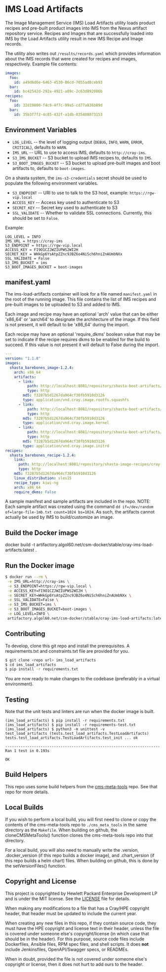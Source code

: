 # IMS Load Artifacts

The Image Management Service (IMS) Load Artifacts utility loads product recipes 
and pre-built product images into IMS from the Nexus artifact repository service. 
Recipes and Images that are successfully loaded into IMS by the Load Artifacts 
utility result in new IMS Recipe and Image records.

The utility also writes out `/results/records.yaml` which provides information
about the IMS records that were created for recipes and images, respectively.
Example file contents:

```yaml
images:
  foo:
    id: a49d6d6e-6463-4530-86cd-7055ad8ceb93
  bar:
    id: bc42542d-292a-4921-a09c-2c63d892086b
recipes:
  foo:
    id: 32d19800-f4c9-4f7c-99a5-cd77a836b89d
  bar:
    id: 35b3f7f2-4c85-432f-a1db-035408073153
```

## Environment Variables

* `LOG_LEVEL` -- the level of logging output (`DEBUG`, `INFO`, `WARN`, `ERROR`, `CRITICAL`), defaults to `WARN`.
* `IMS_URL` -- URL to use to access IMS, defaults to `http://cray-ims`.
* `S3_IMS_BUCKET` -- S3 bucket to upload IMS recipes to, defaults to `IMS`.
* `S3_BOOT_IMAGES_BUCKET` -- S3 bucket to upload pre-built images and boot artifacts to, defaults to `boot-images`.

On a shasta system, the `ims-s3-credentials` secret should be used to populate the following environment variables.
* `S3_ENDPOINT` -- URI to use to talk to the S3 host, example: `https://rgw-vip.local`
* `ACCESS_KEY` -- Access key used to authenticate to S3
* `SECRET_KEY` -- Secret key used to authenticate to S3
* `SSL_VALIDATE` -- Whether to validate SSL connections. Currently, this should be set to `False`.

Example:
```text
LOG_LEVEL = INFO
IMS_URL = https://cray-ims
S3_ENDPOINT = https://rgw-vip.local
ACCESS_KEY = FI9O1CZJWZIUPWS2WI2H
SECRET_KEY = WHkGp6YsAtpZZnc9JBZ6o4NiSch6hniZnAUmbNXx
SSL_VALIDATE = False
S3_IMS_BUCKET = ims
S3_BOOT_IMAGES_BUCKET = boot-images
```

## manifest.yaml

The ims-load-artifacts container will look for a file named `manifest.yaml` in the root of the running image. This
file contains the list of IMS recipes and pre-built images to be uploaded to S3 and added to IMS. 

Each image and recipe may have an optional 'arch' value that can be either 'x86_64' or 'aarch64' to designate the
architecture of the image. If this field is not present, it will default to be 'x86_64' during the import.

Each recipe may have an optional 'require_dkms' boolean value that may be set to indicate if the recipe requires
dkms to be enabled for the build to succeed. If this value is not present it will default to False during the import.

```yaml
--- 
version: "1.1.0"
images: 
  shasta_barebones_image-1.2.4:
    arch: x86_64
    artifacts: 
      - link: 
          path: http://localhost:8081/repository/shasta-boot-artifacts/cray-sles15sp1-barebones-1.2.4.sqshfs
          type: http
        md5: f3287b5d1267da964cf30fb5910d3126
        type: application/vnd.cray.image.rootfs.squashfs
      - link: 
          path: http://localhost:8081/repository/shasta-boot-artifacts/kernel-1.2.4
          type: http
        md5: f3287b5d1267da964cf30fb5910d3126
        type: application/vnd.cray.image.kernel
      - link: 
          path: http://localhost:8081/repository/shasta-boot-artifacts/initrd-1.2.4
          type: http
        md5: f3287b5d1267da964cf30fb5910d3126
        type: application/vnd.cray.image.initrd
recipes: 
  shasta_barebones_recipe-1.2.4: 
    link: 
      path: http://localhost:8081/repository/shasta-image-recipes/cray-sles15sp1-barebones-1.2.4.tgz
      type: http
    md5: f3287b5d1267da964cf30fb5910d3126
    linux_distribution: sles15
    recipe_type: kiwi-ng
    arch: x86_64
    require_dkms: False
```

A sample manifest and sample artifacts are included in the repo. NOTE: Each sample artifact was created using
the command `dd if=/dev/random of=large-file-1mb.txt count=1024 bs=1024`. As such, the artifacts cannot actually be
used by IMS to build/customize an image.

## Build the Docker image
docker build -t artifactory.algol60.net/csm-docker/stable/cray-ims-load-artifacts:latest .

## Run the Docker image
```bash
$ docker run --rm \
 -e IMS_URL=http://cray-ims \
 -e S3_ENDPOINT=https://rgw-vip.local \
 -e ACCESS_KEY=FI9O1CZJWZIUPWS2WI2H \
 -e SECRET_KEY=WHkGp6YsAtpZZnc9JBZ6o4NiSch6hniZnAUmbNXx \
 -e SSL_VALIDATE=False \
 -e S3_IMS_BUCKET=ims \
 -e S3_BOOT_IMAGES_BUCKET=boot-images \
 -e LOG_LEVEL=INFO \
 artifactory.algol60.net/csm-docker/stable/cray-ims-load-artifacts:latest
```

## Contributing

To develop, clone this git repo and install the prerequisites. A requirements.txt and constraints.txt file are provided for you. 
```bash 
$ git clone <repo url> ims_load_artifacts 
$ cd ims_load_artifacts
$ pip install -r requirements.txt
```

You are now ready to make changes to the codebase (preferably in a virtual environment).

## Testing

Note that the unit tests and linters are run when the docker image is built.

```
(ims_load_artifacts) $ pip install -r requirements.txt
(ims_load_artifacts) $ pip install -r requirements-test.txt
(ims_load_artifacts) $ python3 -m unittest -v 
test_load_artifacts (tests.test_load_artifacts.TestLoadArtifacts)
tests.test_load_artifacts.TestLoadArtifacts.test_init ... ok

----------------------------------------------------------------------
Ran 1 test in 0.193s

OK
```

## Build Helpers
This repo uses some build helpers from the 
[cms-meta-tools](https://github.com/Cray-HPE/cms-meta-tools) repo. See that repo for more details.

## Local Builds
If you wish to perform a local build, you will first need to clone or copy the contents of the
cms-meta-tools repo to `./cms_meta_tools` in the same directory as the `Makefile`. When building
on github, the cloneCMSMetaTools() function clones the cms-meta-tools repo into that directory.

For a local build, you will also need to manually write the .version, .docker_version (if this repo
builds a docker image), and .chart_version (if this repo builds a helm chart) files. When building
on github, this is done by the setVersionFiles() function.

## Copyright and License
This project is copyrighted by Hewlett Packard Enterprise Development LP and is under the MIT
license. See the [LICENSE](LICENSE) file for details.

When making any modifications to a file that has a Cray/HPE copyright header, that header
must be updated to include the current year.

When creating any new files in this repo, if they contain source code, they must have
the HPE copyright and license text in their header, unless the file is covered under
someone else's copyright/license (in which case that should be in the header). For this
purpose, source code files include Dockerfiles, Ansible files, RPM spec files, and shell
scripts. It does **not** include Jenkinsfiles, OpenAPI/Swagger specs, or READMEs.

When in doubt, provided the file is not covered under someone else's copyright or license, then
it does not hurt to add ours to the header.

